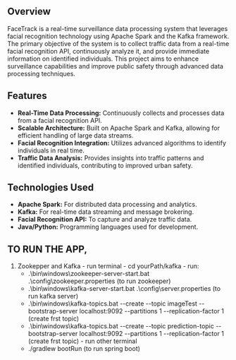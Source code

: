 ## Overview
FaceTrack is a real-time surveillance data processing system that leverages facial recognition technology using Apache Spark and the Kafka framework. The primary objective of the system is to collect traffic data from a real-time facial recognition API, continuously analyze it, and provide immediate information on identified individuals. This project aims to enhance surveillance capabilities and improve public safety through advanced data processing techniques.

## Features
- **Real-Time Data Processing:** Continuously collects and processes data from a facial recognition API.
- **Scalable Architecture:** Built on Apache Spark and Kafka, allowing for efficient handling of large data streams.
- **Facial Recognition Integration:** Utilizes advanced algorithms to identify individuals in real time.
- **Traffic Data Analysis:** Provides insights into traffic patterns and identified individuals, contributing to improved urban safety.

## Technologies Used
- **Apache Spark:** For distributed data processing and analytics.
- **Kafka:** For real-time data streaming and message brokering.
- **Facial Recognition API:** To capture and analyze traffic data.
- **Java/Python:** Programming languages used for development.


## TO RUN THE APP,

  1. Zookepper and Kafka
    - run terminal
    - cd yourPath/kafka
    - run:
        * .\bin\windows\zookeeper-server-start.bat .\config\zookeeper.properties (to run zookeeper)
        * .\bin\windows\kafka-server-start.bat .\config\server.properties (to run kafka server)
        * .\bin\windows\kafka-topics.bat --create --topic imageTest --bootstrap-server localhost:9092 --partitions 1 --replication-factor 1 (create frst topic)
        * .\bin\windows\kafka-topics.bat --create --topic prediction-topic --bootstrap-server localhost:9092 --partitions 1 --replication-factor 1 (create frst topic)
    - run other terminal
        * ./gradlew bootRun (to run spring boot) 

